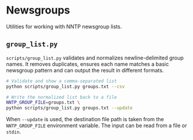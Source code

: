 # Newsgroups

Utilities for working with NNTP newsgroup lists.

## `group_list.py`

`scripts/group_list.py` validates and normalizes newline-delimited group names.
It removes duplicates, ensures each name matches a basic newsgroup pattern and
can output the result in different formats.

```bash
# Validate and show a comma-separated list
python scripts/group_list.py groups.txt --csv

# Write the normalized list back to a file
NNTP_GROUP_FILE=groups.txt \
python scripts/group_list.py groups.txt --update
```

When `--update` is used, the destination file path is taken from the
`NNTP_GROUP_FILE` environment variable. The input can be read from a file or
`stdin`.
